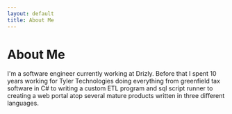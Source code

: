 ```yaml
---
layout: default
title: About Me
---
```


# About Me

I'm a software engineer currently working at Drizly. Before that I spent 10 years working for Tyler Technologies doing everything from greenfield tax software in C# to writing a custom ETL program and sql script runner to creating a web portal atop several mature products written in three different languages.